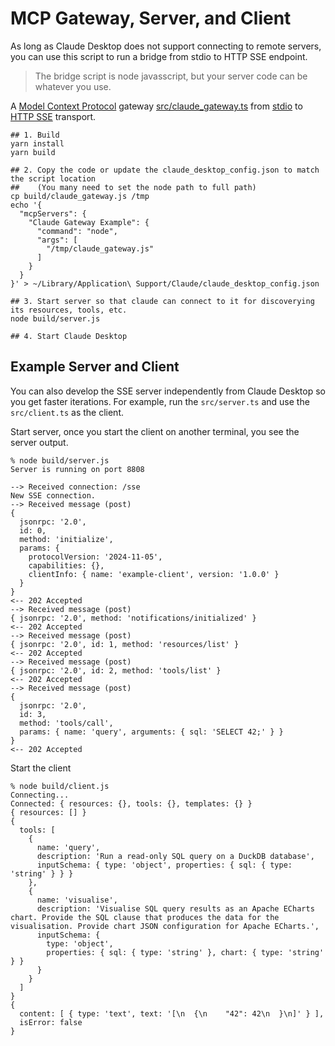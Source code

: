 # MCP Gateway, Server, and Client

As long as Claude Desktop does not support connecting to remote servers, you can use this script to run a bridge from stdio to HTTP SSE endpoint.

> The bridge script is node javasscript, but your server code can be whatever you use.

A [Model Context Protocol](https://www.anthropic.com/news/model-context-protocol) gateway [src/claude_gateway.ts](src/claude_gateway.ts) from [stdio](https://spec.modelcontextprotocol.io/specification/basic/transports/#stdio) to [HTTP SSE](https://spec.modelcontextprotocol.io/specification/basic/transports/#http-with-sse) transport.

```shell
## 1. Build
yarn install
yarn build

## 2. Copy the code or update the claude_desktop_config.json to match the script location
##    (You many need to set the node path to full path)
cp build/claude_gateway.js /tmp
echo '{
  "mcpServers": {
    "Claude Gateway Example": {
      "command": "node",
      "args": [
        "/tmp/claude_gateway.js"
      ]
    }
  }
}' > ~/Library/Application\ Support/Claude/claude_desktop_config.json

## 3. Start server so that claude can connect to it for discoverying its resources, tools, etc.
node build/server.js

## 4. Start Claude Desktop
```

## Example Server and Client

You can also develop the SSE server independently from Claude Desktop so you get faster iterations. For example, run the `src/server.ts` and use the `src/client.ts` as the client.

Start server, once you start the client on another terminal, you see the server output.

```shell
% node build/server.js
Server is running on port 8808

--> Received connection: /sse
New SSE connection.
--> Received message (post)
{
  jsonrpc: '2.0',
  id: 0,
  method: 'initialize',
  params: {
    protocolVersion: '2024-11-05',
    capabilities: {},
    clientInfo: { name: 'example-client', version: '1.0.0' }
  }
}
<-- 202 Accepted
--> Received message (post)
{ jsonrpc: '2.0', method: 'notifications/initialized' }
<-- 202 Accepted
--> Received message (post)
{ jsonrpc: '2.0', id: 1, method: 'resources/list' }
<-- 202 Accepted
--> Received message (post)
{ jsonrpc: '2.0', id: 2, method: 'tools/list' }
<-- 202 Accepted
--> Received message (post)
{
  jsonrpc: '2.0',
  id: 3,
  method: 'tools/call',
  params: { name: 'query', arguments: { sql: 'SELECT 42;' } }
}
<-- 202 Accepted
```

Start the client

```shell
% node build/client.js
Connecting...
Connected: { resources: {}, tools: {}, templates: {} }
{ resources: [] }
{
  tools: [
    {
      name: 'query',
      description: 'Run a read-only SQL query on a DuckDB database',
      inputSchema: { type: 'object', properties: { sql: { type: 'string' } } }
    },
    {
      name: 'visualise',
      description: 'Visualise SQL query results as an Apache ECharts chart. Provide the SQL clause that produces the data for the visualisation. Provide chart JSON configuration for Apache ECharts.',
      inputSchema: {
        type: 'object',
        properties: { sql: { type: 'string' }, chart: { type: 'string' } }
      }
    }
  ]
}
{
  content: [ { type: 'text', text: '[\n  {\n    "42": 42\n  }\n]' } ],
  isError: false
}
```
